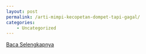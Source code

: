```yaml
---
layout: post
permalink: /arti-mimpi-kecopetan-dompet-tapi-gagal/
categories:
    - Uncategorized
---
```


[Baca Selengkapnya](/08)